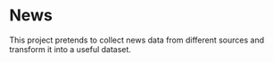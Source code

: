 # News
This project pretends to collect news data from different sources and transform it into a useful dataset.
